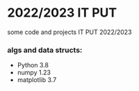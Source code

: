 # 2022/2023 IT PUT 
some code and projects IT PUT 2022/2023
### algs and data structs:
  * Python 3.8
  * numpy 1.23
  * matplotlib 3.7
